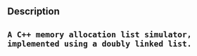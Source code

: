 <h2>Description<h2>
	
	A C++ memory allocation list simulator, implemented using a doubly linked list.